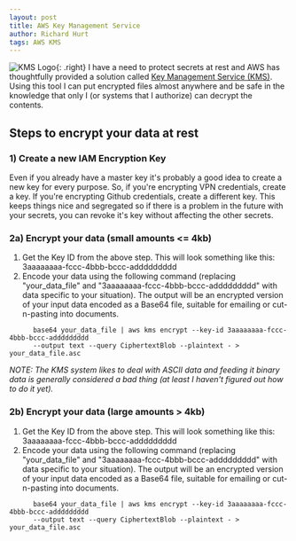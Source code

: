 ```yaml
---
layout: post
title: AWS Key Management Service
author: Richard Hurt
tags: AWS KMS
---
```


![KMS Logo](https://d0.awsstatic.com/product-marketing/KMS/KMS_Benefit_Key.png "KMS Logo"){: .right}
I have a need to protect secrets at rest and AWS has thoughtfully provided a solution called
[Key Management Service (KMS)](https://aws.amazon.com/kms/).  Using this tool I can put encrypted
files almost anywhere and be safe in the knowledge that only I (or systems that I authorize) can
decrypt the contents.


## Steps to encrypt your data at rest

### 1) Create a new IAM Encryption Key

Even if you already have a master key it's probably a good idea to create a new key for every purpose.
So, if you're encrypting VPN credentials, create a key.  If you're encrypting Github credentials, create
a different key.  This keeps things nice and segregated so if there is a problem in the future with your
secrets, you can revoke it's key without affecting the other secrets.

### 2a) Encrypt your data (small amounts <= 4kb)

1. Get the Key ID from the above step.  This will look something like this: 3aaaaaaaa-fccc-4bbb-bccc-addddddddd
2. Encode your data using the following command (replacing "your_data_file" and "3aaaaaaaa-fccc-4bbb-bccc-addddddddd"
with data specific to your situation).  The output will be an encrypted version of your input data
encoded as a Base64 file, suitable for emailing or cut-n-pasting into documents.

```
      base64 your_data_file | aws kms encrypt --key-id 3aaaaaaaa-fccc-4bbb-bccc-addddddddd
      --output text --query CiphertextBlob --plaintext - > your_data_file.asc
```

_NOTE: The KMS system likes to deal with ASCII data and feeding it binary
data is generally considered a bad thing (at least I haven't figured out how to do it yet)._

### 2b) Encrypt your data (large amounts > 4kb)

1. Get the Key ID from the above step.  This will look something like this: 3aaaaaaaa-fccc-4bbb-bccc-addddddddd
2. Encode your data using the following command (replacing "your_data_file" and "3aaaaaaaa-fccc-4bbb-bccc-addddddddd"
with data specific to your situation).  The output will be an encrypted version of your input data
encoded as a Base64 file, suitable for emailing or cut-n-pasting into documents.

```
      base64 your_data_file | aws kms encrypt --key-id 3aaaaaaaa-fccc-4bbb-bccc-addddddddd
      --output text --query CiphertextBlob --plaintext - > your_data_file.asc
```
